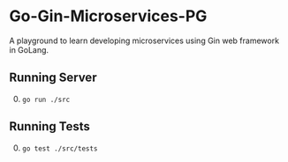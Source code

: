 # Go-Gin-Microservices-PG
A playground to learn developing microservices using Gin web framework in GoLang.

## Running Server
0. `go run ./src`

## Running Tests

0. `go test ./src/tests`